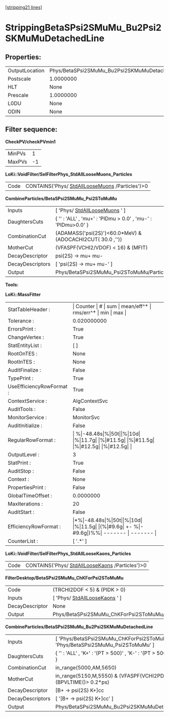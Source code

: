 [[stripping21 lines]](./stripping21-index)

# StrippingBetaSPsi2SMuMu_Bu2Psi2SKMuMuDetachedLine

## Properties:

|                |                                                         |
|----------------|---------------------------------------------------------|
| OutputLocation | Phys/BetaSPsi2SMuMu_Bu2Psi2SKMuMuDetachedLine/Particles |
| Postscale      | 1.0000000                                               |
| HLT            | None                                                    |
| Prescale       | 1.0000000                                               |
| L0DU           | None                                                    |
| ODIN           | None                                                    |

## Filter sequence:

**CheckPV/checkPVmin1**

|        |     |
|--------|-----|
| MinPVs | 1   |
| MaxPVs | -1  |

**LoKi::VoidFilter/SelFilterPhys_StdAllLooseMuons_Particles**

|      |                                                                                    |
|------|------------------------------------------------------------------------------------|
| Code | CONTAINS('Phys/ [StdAllLooseMuons](./stripping21-stdallloosemuons) /Particles')\>0 |

**CombineParticles/BetaSPsi2SMuMu_Psi2SToMuMu**

|                  |                                                                   |
|------------------|-------------------------------------------------------------------|
| Inputs           | [ 'Phys/ [StdAllLooseMuons](./stripping21-stdallloosemuons) ' ] |
| DaughtersCuts    | { '' : 'ALL' , 'mu+' : 'PIDmu \> 0.0' , 'mu-' : 'PIDmu\>0.0' }    |
| CombinationCut   | (ADAMASS('psi(2S)')\<60.0\*MeV) & (ADOCACHI2CUT( 30.0 ,''))       |
| MotherCut        | (VFASPF(VCHI2/VDOF) \< 16) & (MFIT)                               |
| DecayDescriptor  | psi(2S) -\> mu+ mu-                                               |
| DecayDescriptors | [ 'psi(2S) -\> mu+ mu-' ]                                       |
| Output           | Phys/BetaSPsi2SMuMu_Psi2SToMuMu/Particles                         |

****Tools:****

**LoKi::MassFitter**

|                          |                                                                                                           |
|--------------------------|-----------------------------------------------------------------------------------------------------------|
| StatTableHeader :        | \| Counter \| \# \| sum \| mean/eff^\* \| rms/err^\* \| min \| max \|                                     |
| Tolerance :              | 0.020000000                                                                                               |
| ErrorsPrint :            | True                                                                                                      |
| ChangeVertex :           | True                                                                                                      |
| StatEntityList :         | [ ]                                                                                                     |
| RootOnTES :              | None                                                                                                      |
| RootInTES :              | None                                                                                                      |
| AuditFinalize :          | False                                                                                                     |
| TypePrint :              | True                                                                                                      |
| UseEfficiencyRowFormat : | True                                                                                                      |
| ContextService :         | AlgContextSvc                                                                                             |
| AuditTools :             | False                                                                                                     |
| MonitorService :         | MonitorSvc                                                                                                |
| AuditInitialize :        | False                                                                                                     |
| RegularRowFormat :       | \| %\|-48.48s\|%\|50t\|\|%\|10d\| \|%\|11.7g\| \|%\|#11.5g\| \|%\|#11.5g\| \|%\|#12.5g\| \|%\|#12.5g\| \| |
| OutputLevel :            | 3                                                                                                         |
| StatPrint :              | True                                                                                                      |
| AuditStop :              | False                                                                                                     |
| Context :                | None                                                                                                      |
| PropertiesPrint :        | False                                                                                                     |
| GlobalTimeOffset :       | 0.0000000                                                                                                 |
| MaxIterations :          | 20                                                                                                        |
| AuditStart :             | False                                                                                                     |
| EfficiencyRowFormat :    | \|\*%\|-48.48s\|%\|50t\|\|%\|10d\| \|%\|11.5g\| \|(%\|#9.6g\| +- %\|-#9.6g\|)%%\| ------- \| ------- \|   |
| CounterList :            | [ '.\*' ]                                                                                               |

**LoKi::VoidFilter/SelFilterPhys_StdAllLooseKaons_Particles**

|      |                                                                                    |
|------|------------------------------------------------------------------------------------|
| Code | CONTAINS('Phys/ [StdAllLooseKaons](./stripping21-stdallloosekaons) /Particles')\>0 |

**FilterDesktop/BetaSPsi2SMuMu_ChKForPsi2SToMuMu**

|                 |                                                                   |
|-----------------|-------------------------------------------------------------------|
| Code            | (TRCHI2DOF \< 5) & (PIDK \> 0)                                    |
| Inputs          | [ 'Phys/ [StdAllLooseKaons](./stripping21-stdallloosekaons) ' ] |
| DecayDescriptor | None                                                              |
| Output          | Phys/BetaSPsi2SMuMu_ChKForPsi2SToMuMu/Particles                   |

**CombineParticles/BetaSPsi2SMuMu_Bu2Psi2SKMuMuDetachedLine**

|                  |                                                                                   |
|------------------|-----------------------------------------------------------------------------------|
| Inputs           | [ 'Phys/BetaSPsi2SMuMu_ChKForPsi2SToMuMu' , 'Phys/BetaSPsi2SMuMu_Psi2SToMuMu' ] |
| DaughtersCuts    | { '' : 'ALL' , 'K+' : '(PT \> 500)' , 'K-' : '(PT \> 500)' , 'psi(2S)' : 'ALL' }  |
| CombinationCut   | in_range(5000,AM,5650)                                                            |
| MotherCut        | in_range(5150,M,5550) & (VFASPF(VCHI2PDOF)\<20)& (BPVLTIME()\> 0.2\*ps)           |
| DecayDescriptor  | [B+ -\> psi(2S) K+]cc                                                           |
| DecayDescriptors | [ '[B+ -\> psi(2S) K+]cc' ]                                                   |
| Output           | Phys/BetaSPsi2SMuMu_Bu2Psi2SKMuMuDetachedLine/Particles                           |
